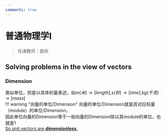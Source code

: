 ```yaml
---
comments: true
---
```


# 普通物理学Ⅰ

> 任课教师：路欣

## Solving problems in the view of **vectors**
### Dimension
类似单位，但是以具体的量表述，如$m(米) \rightarrow [length]$,$s(秒) \rightarrow [time]$,$kg(千克) \rightarrow [mass]$  
!!! warning "向量的单位/Dimension"
    向量的单位/Dimension就是其对应标量（module）的单位/Dimension。  
    因此单位向量的Dimension等于一般向量的Dimension除以其module的单位，也就是1  
    [So unit vectors are **dimensionless**.](https://physics.stackexchange.com/questions/172829/is-a-vector-and-a-unit-vector-dimensionless)  